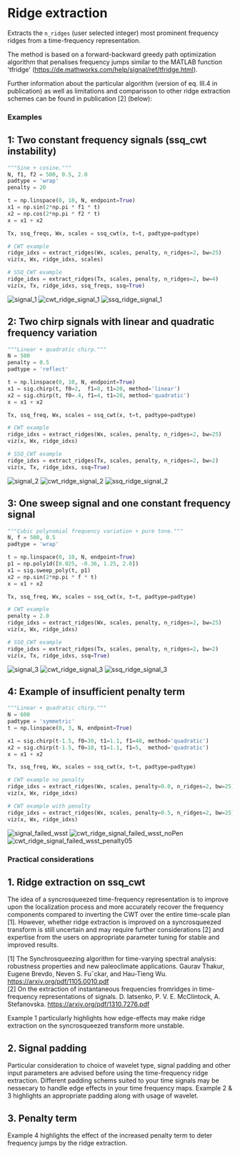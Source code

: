 # Ridge extraction

Extracts the `n_ridges` (user selected integer) most prominent frequency ridges from a time-frequency representation. 

The method is based on a forward-backward greedy path optimization algorithm that penalises frequency jumps similar to the MATLAB function 'tfridge' (https://de.mathworks.com/help/signal/ref/tfridge.html). 

Further information about the particular algorithm (version of eq. III.4 in publication) as well as limitations and comparisson to other ridge extraction schemes can be found in publication [2] (below):



### Examples 

## 1: Two constant frequency signals (ssq_cwt instability)

```python   
"""Sine + cosine."""
N, f1, f2 = 500, 0.5, 2.0
padtype = 'wrap'
penalty = 20

t = np.linspace(0, 10, N, endpoint=True)
x1 = np.sin(2*np.pi * f1 * t)
x2 = np.cos(2*np.pi * f2 * t)
x = x1 + x2

Tx, ssq_freqs, Wx, scales = ssq_cwt(x, t=t, padtype=padtype)

# CWT example
ridge_idxs = extract_ridges(Wx, scales, penalty, n_ridges=2, bw=25)
viz(x, Wx, ridge_idxs, scales)

# SSQ_CWT example
ridge_idxs = extract_ridges(Tx, scales, penalty, n_ridges=2, bw=4)
viz(x, Tx, ridge_idxs, ssq_freqs, ssq=True)
```

![signal_1](/tests/ridge_extract_readme/imgs/signal_1.png)
![cwt_ridge_signal_1](/tests/ridge_extract_readme/imgs/cwt_signal_1_ridge.png)
![ssq_ridge_signal_1](/tests/ridge_extract_readme/imgs/ssq_signal_1_ridge.png)

## 2: Two chirp signals with linear and quadratic frequency variation

```python
"""Linear + quadratic chirp."""
N = 500
penalty = 0.5
padtype = 'reflect'

t = np.linspace(0, 10, N, endpoint=True)
x1 = sig.chirp(t, f0=2,  f1=8, t1=20, method='linear')
x2 = sig.chirp(t, f0=.4, f1=4, t1=20, method='quadratic')
x = x1 + x2

Tx, ssq_freq, Wx, scales = ssq_cwt(x, t=t, padtype=padtype)

# CWT example
ridge_idxs = extract_ridges(Wx, scales, penalty, n_ridges=2, bw=25)
viz(x, Wx, ridge_idxs)

# SSQ_CWT example
ridge_idxs = extract_ridges(Tx, scales, penalty, n_ridges=2, bw=2)
viz(x, Tx, ridge_idxs, ssq=True)
```

![signal_2](/tests/ridge_extract_readme/imgs/signal_2.png)
![cwt_ridge_signal_2](/tests/ridge_extract_readme/imgs/cwt_signal_2_ridge.png)
![ssq_ridge_signal_2](/tests/ridge_extract_readme/imgs/ssq_signal_2_ridge.png)

## 3: One sweep signal and one constant frequency signal

```python    
"""Cubic polynomial frequency variation + pure tone."""
N, f = 500, 0.5
padtype = 'wrap'

t = np.linspace(0, 10, N, endpoint=True)
p1 = np.poly1d([0.025, -0.36, 1.25, 2.0])
x1 = sig.sweep_poly(t, p1)
x2 = np.sin(2*np.pi * f * t)
x = x1 + x2

Tx, ssq_freq, Wx, scales = ssq_cwt(x, t=t, padtype=padtype)

# CWT example
penalty = 2.0
ridge_idxs = extract_ridges(Wx, scales, penalty, n_ridges=2, bw=25)
viz(x, Wx, ridge_idxs)

# SSQ_CWT example
ridge_idxs = extract_ridges(Tx, scales, penalty, n_ridges=2, bw=2)
viz(x, Tx, ridge_idxs, ssq=True)
```

![signal_3](/tests/ridge_extract_readme/imgs/signal_3.png)
![cwt_ridge_signal_3](/tests/ridge_extract_readme/imgs/cwt_signal_3_ridge.png)
![ssq_ridge_signal_3](/tests/ridge_extract_readme/imgs/ssq_signal_3_ridge.png)

## 4: Example of insufficient penalty term 


```python
"""Linear + quadratic chirp."""
N = 600
padtype = 'symmetric'
t = np.linspace(0, 3, N, endpoint=True)

x1 = sig.chirp(t-1.5, f0=30, t1=1.1, f1=40, method='quadratic')
x2 = sig.chirp(t-1.5, f0=10, t1=1.1, f1=5,  method='quadratic')
x = x1 + x2

Tx, ssq_freq, Wx, scales = ssq_cwt(x, t=t, padtype=padtype)

# CWT example no penalty
ridge_idxs = extract_ridges(Wx, scales, penalty=0.0, n_ridges=2, bw=25)
viz(x, Wx, ridge_idxs)

# CWT example with penalty
ridge_idxs = extract_ridges(Wx, scales, penalty=0.5, n_ridges=2, bw=25)
viz(x, Wx, ridge_idxs)
```

![signal_failed_wsst](/tests/ridge_extract_readme/imgs/signal_failed_wsst.png)
![cwt_ridge_signal_failed_wsst_noPen](/tests/ridge_extract_readme/imgs/cwt_signal_failed_wsst_ridge_pen00.png)
![cwt_ridge_signal_failed_wsst_penalty05](/tests/ridge_extract_readme/imgs/cwt_signal_failed_wsst_ridge_pen05.png)


### Practical considerations

## 1. Ridge extraction on ssq_cwt

The idea of a syncrosqueezed time-frequency representation is to improve upon the localization process and more accurately recover the frequency components compared to inverting the CWT over the entire time-scale plan [1]. However, whether ridge extraction is improved on a syncrosqueezed transform is still uncertain and may require further considerations [2] and expertise from the users on appropriate parameter tuning for stable and improved results.  

[1] The Synchrosqueezing algorithm for time-varying spectral analysis: robustness properties and new paleoclimate applications. Gaurav Thakur, Eugene Brevdo, Neven S. Fuˇckar, and Hau-Tieng Wu. https://arxiv.org/pdf/1105.0010.pdf <br>
[2] On the extraction of instantaneous frequencies fromridges in time-frequency representations of signals. D. Iatsenko, P. V. E. McClintock, A. Stefanovska. https://arxiv.org/pdf/1310.7276.pdf

Example 1 particularly highlights how edge-effects may make ridge extraction on the syncrosqueezed transform more unstable. 

## 2. Signal padding

Particular consideration to choice of wavelet type, signal padding and other input parameters are advised before using the time-frequency ridge extraction. 
Different padding schems suited to your time signals may be nessecary to handle edge effects in your time frequency maps. Example 2 & 3 highlights an appropriate padding along with usage of wavelet.


## 3. Penalty term

Example 4 highlights the effect of the increased penalty term to deter frequency jumps by the ridge extraction.
